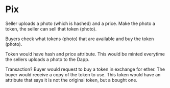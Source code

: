 # Pix

Seller uploads a photo (which is hashed) and a price.
Make the photo a token, the seller can sell that token (photo).

Buyers check what tokens (photo) that are available and buy the token (photo).

Token would have hash and price attribute.
This would be minted everytime the sellers uploads a photo to the Dapp.

Transaction?
Buyer would request to buy a token in exchange for ether.
The buyer would receive a copy of the token to use.
This token would have an attribute that says it is not the original token, but a bought one.

